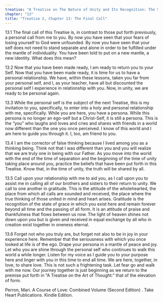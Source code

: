 ```yaml
---
treatise: "A Treatise on The Nature of Unity and Its Recognition: The Second Treatise"
chapter: "13"
title: "Treatise 2, Chapter 13: The Final Call"
---
```


13.1 The final call of this Treatise is, in contrast to those put forth
previously, a personal call from me to you. By now you have seen that
your fears of losing yourself to God were unfounded. By now you have
seen that your self does not need to stand separate and alone in order
to be fulfilled under the mantle of individuality. You have been told to
put on a new mantle, a new identity. What does this mean? 

13.2 Now that
you have been made ready, I am ready to return you to your Self. Now
that you have been made ready, it is time for us to have a personal
relationship. We have, within these lessons, taken you far from your
personal self, and I, as your teacher, have all but discounted the
personal self I experience in relationship with you. Now, in unity, we
are ready to be personal again. 

13.3 While the personal self is the
subject of the next Treatise, this is my invitation to you,
specifically, to enter into a holy and personal relationship with me,
specifically. While you are here, you have a persona. While this persona
is no longer an ego-self but a Christ-Self, it is still a persona. This
is the “you” who laughs and loves and cries and shares with friends in a
world now different than the one you once perceived. I know of this
world and I am here to guide you through it. I, too, am friend to you.

13.4 I am the corrector of false thinking because I lived among you as a
thinking being. Think not that I was different than you and you will
realize that we are truly one in being with our Father. As you move into
the world with the end of the time of separation and the beginning of
the time of unity taking place around you, practice the beliefs that
have been put forth in this Treatise. Know that, in the time of unity,
the truth will be shared by all. 

13.5 Call upon your relationship with me
to aid you, as I call upon you to assist me in calling all of our
brothers and sisters to their return to unity. We call to one another in
gratitude. This is the attitude of the wholehearted, the place from
which all calls are sounded and received, the place where the true
thinking of those united in mind and heart arises. Gratitude is the
recognition of the state of grace in which you exist here and remain
forever beyond all time and the passing of all form. It is an attitude
of praise and thankfulness that flows between us now. The light of
heaven shines not down upon you but is given and received in equal
exchange by all who in creation exist together in oneness eternal.

13.6 Forget not who you truly are, but forget not also to be in joy in
your experience here. Remember that the seriousness with which you once
looked at life is of the ego. Drape your persona in a mantle of peace
and joy. Let who you are shine through the personal self who continues
to walk this world a while longer. Listen for my voice as I guide you to
your purpose here and linger with you in this time to end all time. We
are here, together, in love, to share love. This is not such a
frightening task. Let fear go and walk with me now. Our journey together
is just beginning as we return to the premise put forth in “A Treatise
on the Art of Thought:” that of the elevation of form.

Perron, Mari. A Course of Love: Combined Volume (Second Edition) . Take Heart Publications. Kindle Edition. 
